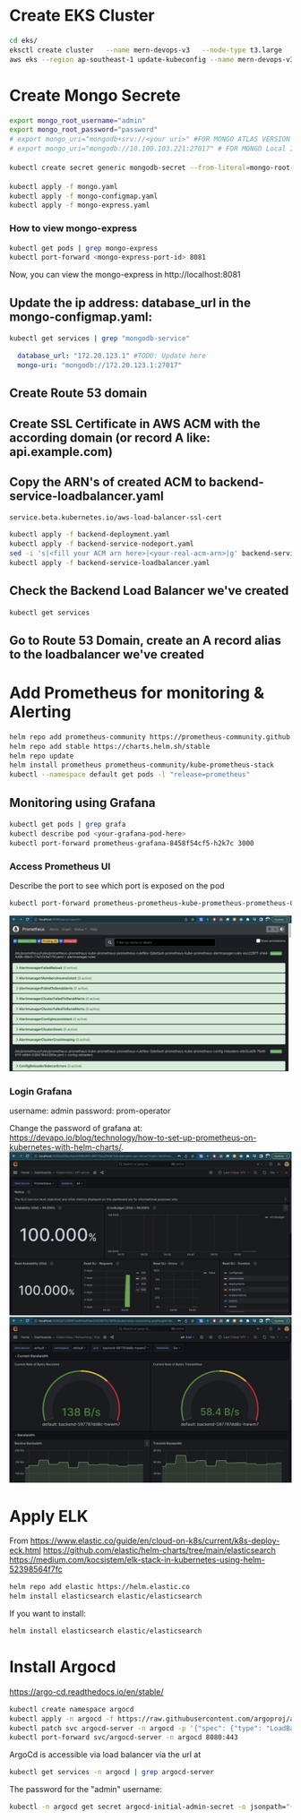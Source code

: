 # Create EKS Cluster
```bash
cd eks/
eksctl create cluster   --name mern-devops-v3   --node-type t3.large   --nodes 1   --nodes-min 1   --nodes-max 1   --region ap-southeast-1
aws eks --region ap-southeast-1 update-kubeconfig --name mern-devops-v3
```
# Create Mongo Secrete
``` bash
export mongo_root_username="admin"
export mongo_root_password="password"
# export mongo_uri="mongodb+srv://<your uri>" #FOR MONGO ATLAS VERSION
# export mongo_uri="mongodb://10.100.103.221:27017" # FOR MONGO Local IN THE K8S Cluster

kubectl create secret generic mongodb-secret --from-literal=mongo-root-username=$mongo_root_username --from-literal=mongo-root-password=$mongo_root_password 

kubectl apply -f mongo.yaml
kubectl apply -f mongo-configmap.yaml
kubectl apply -f mongo-express.yaml
```
### How to view mongo-express
```bash
kubectl get pods | grep mongo-express
kubectl port-forward <mongo-express-port-id> 8081
```
Now, you can view the mongo-express in http://localhost:8081

## Update the ip address: database_url in the mongo-configmap.yaml:
``` bash
kubectl get services | grep "mongodb-service"
```
```yaml
  database_url: "172.20.123.1" #TODO: Update here
  mongo-uri: "mongodb://172.20.123.1:27017"
```
## Create Route 53 domain
## Create SSL Certificate in AWS ACM with the according domain (or record A like: api.example.com)
## Copy the ARN's of created ACM to backend-service-loadbalancer.yaml
```
service.beta.kubernetes.io/aws-load-balancer-ssl-cert
```
```bash
kubectl apply -f backend-deployment.yaml
kubectl apply -f backend-service-nodeport.yaml
sed -i 's|<fill your ACM arn here>|<your-real-acm-arn>|g' backend-service-loadbalancer.yaml
kubectl apply -f backend-service-loadbalancer.yaml
```
## Check the Backend Load Balancer we've created
```bash
kubectl get services
```
## Go to Route 53 Domain, create an A record alias to the loadbalancer we've created


# Add Prometheus for monitoring & Alerting
```bash
helm repo add prometheus-community https://prometheus-community.github.io/helm-charts
helm repo add stable https://charts.helm.sh/stable
helm repo update
helm install prometheus prometheus-community/kube-prometheus-stack
kubectl --namespace default get pods -l "release=prometheus"
```


## Monitoring using Grafana
```bash
kubectl get pods | grep grafa
kubectl describe pod <your-grafana-pod-here>
kubectl port-forward prometheus-grafana-8458f54cf5-h2k7c 3000
```

### Access Prometheus UI
Describe the port to see which port is exposed on the pod
```bash
kubectl port-forward prometheus-prometheus-kube-prometheus-prometheus-0 9090
```
![Prometheus](prometheus.png)
### Login Grafana
username: admin
password: prom-operator

Change the password of grafana at: https://devapo.io/blog/technology/how-to-set-up-prometheus-on-kubernetes-with-helm-charts/.
![Grafana Example](grafana_example.png)
![Grafana Example 2](grafana_example_2.png)

# Apply ELK
From https://www.elastic.co/guide/en/cloud-on-k8s/current/k8s-deploy-eck.html
https://github.com/elastic/helm-charts/tree/main/elasticsearch
https://medium.com/kocsistem/elk-stack-in-kubernetes-using-helm-52398564f7fc
```bash
helm repo add elastic https://helm.elastic.co
helm install elasticsearch elastic/elasticsearch


```
If you want to install: 
```bash
helm install elasticsearch elastic/elasticsearch
```


# Install Argocd
https://argo-cd.readthedocs.io/en/stable/
```bash
kubectl create namespace argocd
kubectl apply -n argocd -f https://raw.githubusercontent.com/argoproj/argo-cd/stable/manifests/install.yaml
kubectl patch svc argocd-server -n argocd -p '{"spec": {"type": "LoadBalancer"}}'
kubectl port-forward svc/argocd-server -n argocd 8080:443
```
ArgoCd is accessible via load balancer via the url at
```bash
kubectl get services -n argocd | grep argocd-server
```
The password for the "admin" username:
```bash
kubectl -n argocd get secret argocd-initial-admin-secret -o jsonpath="{.data.password}" | base64 -d
```